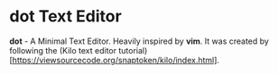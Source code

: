 # dot Text Editor
**dot** - A Minimal Text Editor. Heavily inspired by **vim**. It was created by following the (Kilo text editor tutorial) [https://viewsourcecode.org/snaptoken/kilo/index.html].
